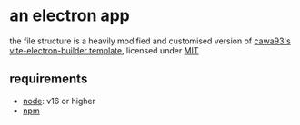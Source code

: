 # an electron app

the file structure is a heavily modified and customised version of [cawa93's vite-electron-builder template](https://github.com/cawa-93/vite-electron-builder), licensed under [MIT](https://github.com/cawa-93/vite-electron-builder/blob/main/LICENSE)

## requirements

- [node](https://nodejs.org): v16 or higher
- [npm](https://www.npmjs.com/)
